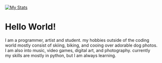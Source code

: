 [![My Stats](https://github-readme-stats.vercel.app/api?username=boehs&theme=vue-dark)](https://github.com/anuraghazra/github-readme-stats)

# Hello World!

I am a programmer, artist and student. my hobbies outside of the coding world mostly consist of skiing, biking, and cooing over adorable dog photos. I am also into music, video games, digital art, and photography. currently my skills are mostly in python, but I am always learning.
